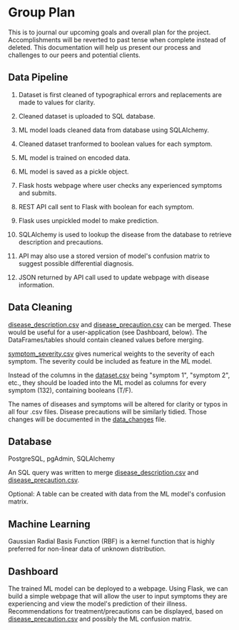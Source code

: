 # Group Plan

This is to journal our upcoming goals and overall plan for the project. Accomplishments will be reverted to past tense when complete instead of deleted. This documentation will help us present our process and challenges to our peers and potential clients.

## Data Pipeline

<!-- This section should stay written in the present tense. -->

1. Dataset is first cleaned of typographical errors and replacements are made to values for clarity.

2. Cleaned dataset is uploaded to SQL database.

3. ML model loads cleaned data from database using SQLAlchemy.

4. Cleaned dataset tranformed to boolean values for each symptom.

5. ML model is trained on encoded data.

6. ML model is saved as a pickle object.

7. Flask hosts webpage where user checks any experienced symptoms and submits.

8. REST API call sent to Flask with boolean for each symptom.

9. Flask uses unpickled model to make prediction.

10. SQLAlchemy is used to lookup the disease from the database to retrieve description and precautions.

11. API may also use a stored version of model's confusion matrix to suggest possible differential diagnosis.

12. JSON returned by API call used to update webpage with disease information.

## Data Cleaning

[disease_description.csv](./Data/disease_description.csv) and [disease_precaution.csv](./Data/disease_precaution.csv) can be merged. These would be useful for a user-application (see Dashboard, below). The DataFrames/tables should contain cleaned values before merging.

[symptom_severity.csv](/Data/symptom_severity.csv) gives numerical weights to the severity of each symptom. The severity could be included as feature in the ML model.

Instead of the columns in the [dataset.csv](./Data/dataset.csv) being "symptom 1", "symptom 2", etc., they should be loaded into the ML model as columns for every symptom (132), containing booleans (T/F).

The names of diseases and symptoms will be altered for clarity or typos in all four .csv files. Disease precautions will be similarly tidied. Those changes will be documented in the [data_changes](./Data/data_changes.md) file.

## Database

PostgreSQL, pgAdmin, SQLAlchemy

An SQL query was written to merge [disease_description.csv](./Data/disease_description.csv) and [disease_precaution.csv](./Data/disease_precaution.csv).

Optional: A table can be created with data from the ML model's confusion matrix.

## Machine Learning

Gaussian Radial Basis Function (RBF) is a kernel function that is highly preferred for non-linear data of unknown distribution.

## Dashboard

The trained ML model can be deployed to a webpage. Using Flask, we can build a simple webpage that will allow the user to input symptoms they are experiencing and view the model's prediction of their illness. Recommendations for treatment/precautions can be displayed, based on [disease_precaution.csv](./Data/disease_precaution.csv) and possibly the ML confusion matrix.